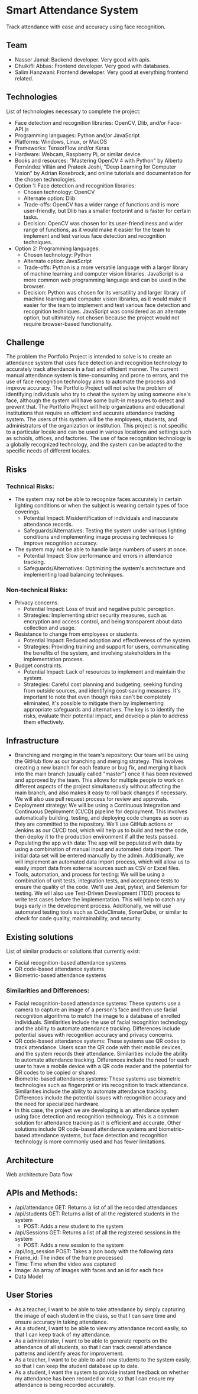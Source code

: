 # Smart Attendance System
Track attendance with ease and accuracy using face recognition.
## Team
* Nasser Jamal: Backend developer. Very good with apis.
* Dhulkifli Abbas: Frontend developer. Very good with databases.
* Salim Hanzwani: Frontend developer. Very good at everything frontend related.
## Technologies
List of technologies necessary to complete the project:
* Face detection and recognition libraries: OpenCV, Dlib, and/or Face-API.js
* Programming languages: Python and/or JavaScript
* Platforms: Windows, Linux, or MacOS
* Frameworks: TensorFlow and/or Keras
* Hardware: Webcam, Raspberry Pi, or similar device
* Books and resources: "Mastering OpenCV 4 with Python" by Alberto Fernández Villán and Prateek Joshi, "Deep Learning for Computer Vision" by Adrian Rosebrock, and online tutorials and documentation for the chosen technologies.
* Option 1: Face detection and recognition libraries:
  * Chosen technology: OpenCV
  * Alternate option: Dlib
  * Trade-offs: OpenCV has a wider range of functions and is more user-friendly, but Dlib has a smaller footprint and is faster for certain tasks.
  * Decision: OpenCV was chosen for its user-friendliness and wider range of functions, as it would make it easier for the team to implement and test various face detection and recognition techniques.
* Option 2: Programming languages:
  * Chosen technology: Python
  * Alternate option: JavaScript
  * Trade-offs: Python is a more versatile language with a larger library of machine learning and computer vision libraries. JavaScript is a more common web programming language and can be used in the browser.
  * Decision: Python was chosen for its versatility and larger library of machine learning and computer vision libraries, as it would make it easier for the team to implement and test various face detection and recognition techniques. JavaScript was considered as an alternate option, but ultimately not chosen because the project would not require browser-based functionality.
## Challenge
The problem the Portfolio Project is intended to solve is to create an attendance system that uses face detection and recognition technology to accurately track attendance in a fast and efficient manner. The current manual attendance system is time-consuming and prone to errors, and the use of face recognition technology aims to automate the process and improve accuracy.
The Portfolio Project will not solve the problem of identifying individuals who try to cheat the system by using someone else's face, although the system will have some built-in measures to detect and prevent that.
The Portfolio Project will help organizations and educational institutions that require an efficient and accurate attendance tracking system. The users of this system will be the employees, students, and administrators of the organization or institution.
This project is not specific to a particular locale and can be used in various locations and settings such as schools, offices, and factories. The use of face recognition technology is a globally recognized technology, and the system can be adapted to the specific needs of different locales.
## Risks
### Technical Risks:
* The system may not be able to recognize faces accurately in certain lighting conditions or when the subject is wearing certain types of face coverings. 
  * Potential Impact: Misidentification of individuals and inaccurate attendance records. 
  * Safeguards/Alternatives: Testing the system under various lighting conditions and implementing image processing techniques to improve recognition accuracy.
* The system may not be able to handle large numbers of users at once. 
  * Potential Impact: Slow performance and errors in attendance tracking. 
  * Safeguards/Alternatives: Optimizing the system's architecture and implementing load balancing techniques.
### Non-technical Risks:
* Privacy concerns. 
  * Potential Impact: Loss of trust and negative public perception. 
  * Strategies: Implementing strict security measures, such as encryption and access control, and being transparent about data collection and usage.
* Resistance to change from employees or students. 
  * Potential Impact: Reduced adoption and effectiveness of the system. 
  * Strategies: Providing training and support for users, communicating the benefits of the system, and involving stakeholders in the implementation process.
* Budget constraints. 
  * Potential Impact: Lack of resources to implement and maintain the system. 
  * Strategies: Careful cost planning and budgeting, seeking funding from outside sources, and identifying cost-saving measures.
It's important to note that even though risks can't be completely eliminated, it's possible to mitigate them by implementing appropriate safeguards and alternatives. The key is to identify the risks, evaluate their potential impact, and develop a plan to address them effectively.
## Infrastructure
* Branching and merging in the team's repository: Our team will be using the GitHub flow as our branching and merging strategy. This involves creating a new branch for each feature or bug fix, and merging it back into the main branch (usually called "master") once it has been reviewed and approved by the team. This allows for multiple people to work on different aspects of the project simultaneously without affecting the main branch, and also makes it easy to roll back changes if necessary. We will also use pull request process for review and approvals.
* Deployment strategy: We will be using a Continuous Integration and Continuous Deployment (CI/CD) pipeline for deployment. This involves automatically building, testing, and deploying code changes as soon as they are committed to the repository. We'll use GitHub actions or Jenkins as our CI/CD tool, which will help us to build and test the code, then deploy it to the production environment if all the tests passed.
* Populating the app with data: The app will be populated with data by using a combination of manual input and automated data import. The initial data set will be entered manually by the admin. Additionally, we will implement an automated data import process, which will allow us to easily import data from external sources such as CSV or Excel files.
* Tools, automation, and process for testing: We will be using a combination of unit tests, integration tests, and acceptance tests to ensure the quality of the code. We'll use Jest, pytest, and Selenium for testing. We will also use Test-Driven Development (TDD) process to write test cases before the implementation. This will help to catch any bugs early in the development process. Additionally, we will use automated testing tools such as CodeClimate, SonarQube, or similar to check for code quality, maintainability, and security.
## Existing solutions
List of similar products or solutions that currently exist:
* Facial recognition-based attendance systems
* QR code-based attendance systems
* Biometric-based attendance systems
### Similarities and Differences:
* Facial recognition-based attendance systems: These systems use a camera to capture an image of a person's face and then use facial recognition algorithms to match the image to a database of enrolled individuals. Similarities include the use of facial recognition technology and the ability to automate attendance tracking. Differences include potential issues with recognition accuracy and privacy concerns.
* QR code-based attendance systems: These systems use QR codes to track attendance. Users scan the QR code with their mobile devices, and the system records their attendance. Similarities include the ability to automate attendance tracking. Differences include the need for each user to have a mobile device with a QR code reader and the potential for QR codes to be copied or shared.
* Biometric-based attendance systems: These systems use biometric technologies such as fingerprint or iris recognition to track attendance. Similarities include the ability to automate attendance tracking. Differences include the potential issues with recognition accuracy and the need for specialized hardware.
* In this case, the project we are developing is an attendance system using face detection and recognition technology. This is a common solution for attendance tracking as it is efficient and accurate. Other solutions include QR code-based attendance systems and biometric-based attendance systems, but face detection and recognition technology is more commonly used and has fewer limitations.

## Architecture

Web architecture						Data flow

## APIs and Methods:
* /api/attendance GET: Returns a list of all the recorded attendances 
* /api/students GET: Returns a list of all the registered students in the system 
  * POST: Adds a new student to the system
* /api/Sessions GET: Returns a list of all the registered sessions in the system 
  * POST: Adds a new session to the system
* /api/log_session POST: Takes a json body with the following data
* Frame_id: The index of the frame processed
* Time: Time when the video was captured
* Image: An array of images with faces and an id for each face
* Data Model


## User Stories
- As a teacher, I want to be able to take attendance by simply capturing the image of each student in the class, so that I can save time and ensure accuracy in taking attendance.
- As a student, I want to be able to view my attendance record easily, so that I can keep track of my attendance.
- As a administrator, I want to be able to generate reports on the attendance of all students, so that I can track overall attendance patterns and identify areas for improvement.
- As a teacher, I want to be able to add new students to the system easily, so that I can keep the student database up to date.
- As a student, I want the system to provide instant feedback on whether my attendance has been recorded or not, so that I can ensure my attendance is being recorded accurately.

